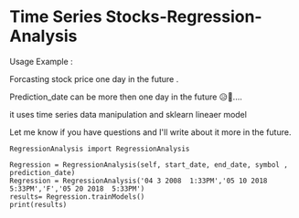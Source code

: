 #  Time Series Stocks-Regression-Analysis



Usage Example :


Forcasting stock price one day in the future .


Prediction_date can be more then one day in the future 😥🤯....


it uses time series data manipulation and sklearn lineaer model 



Let me know if you have questions and I'll write about it more in the future.


   
    
    RegressionAnalysis import RegressionAnalysis

    Regression = RegressionAnalysis(self, start_date, end_date, symbol , prediction_date)
    Regression = RegressionAnalysis('04 3 2008  1:33PM','05 10 2018  5:33PM','F','05 20 2018  5:33PM')
    results= Regression.trainModels()
    print(results)
